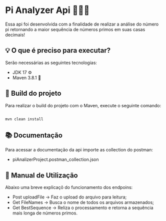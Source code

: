 # Pi Analyzer Api 📝👨‍💻

Essa api foi desenvolvida com a finalidade de realizar a análise do número pi retornando a maior sequência de números primos em suas casas decimais!

## 💡 O que é preciso para executar?

Serão necessárias as seguintes tecnologias:

- JDK 17 ⚙
- Maven 3.8.1 🍂



## 🔨 Build do projeto

Para realizar o build do projeto com o Maven, execute o seguinte comando:

```java

mvn clean install
```

## 📚 Documentação

Para acessar a documentação da api importe as collection do postman:
- piAnalizerProject.postman_collection.json

## 🤔 Manual de Utilização

Abaixo uma breve explicaçõ do funcionamento dos endpoins:
- Post uploadFile -> Faz o upload do arquivo para leitura;
- Get FileNames -> Busca o nome de todos os arquivos armazenados;
- Get BestSequence -> Reliza o processamento e retorna a sequência mais longa de números primos.